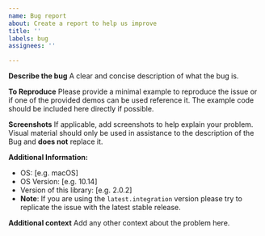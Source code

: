```yaml
---
name: Bug report
about: Create a report to help us improve
title: ''
labels: bug
assignees: ''

---
```


**Describe the bug**
A clear and concise description of what the bug is.

**To Reproduce**
Please provide a minimal example to reproduce the issue or if one of the provided demos can be used
reference it. The example code should be included here directly if possible.

**Screenshots**
If applicable, add screenshots to help explain your problem. Visual material should only be used in assistance
to the description of the Bug and **does not** replace it.

**Additional Information:**
 - OS: [e.g. macOS]
 - OS Version: [e.g. 10.14]
 - Version of this library: [e.g. 2.0.2]
 - **Note**: If you are using the `latest.integration` version please try to replicate the issue with the latest stable release.

**Additional context**
Add any other context about the problem here.
